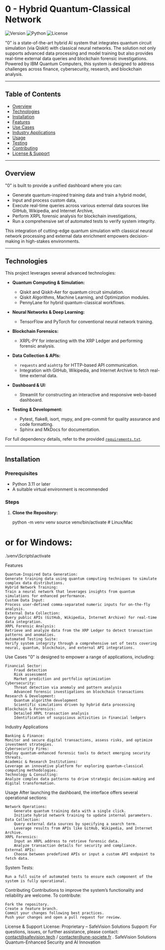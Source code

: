 # 0 - Hybrid Quantum-Classical Network

![Version](https://img.shields.io/badge/version-1.0.0-black)
![Python](https://img.shields.io/badge/python-3.11+-black)
![License](https://img.shields.io/badge/license-Proprietary-red)

"0" is a state-of-the-art hybrid AI system that integrates quantum circuit simulation (via Qiskit) with classical neural networks. The solution not only supports advanced data processing and model training but also provides real-time external data queries and blockchain forensic investigations. Powered by IBM Quantum Computers, this system is designed to address challenges across finance, cybersecurity, research, and blockchain analysis.

---

## Table of Contents

- [Overview](#overview)
- [Technologies](#technologies)
- [Installation](#installation)
- [Features](#features)
- [Use Cases](#use-cases)
- [Industry Applications](#industry-applications)
- [Usage](#usage)
- [Testing](#testing)
- [Contributing](#contributing)
- [License & Support](#license--support)

---

## Overview

"0" is built to provide a unified dashboard where you can:
- Generate quantum-inspired training data and train a hybrid model,
- Input and process custom data,
- Execute real-time queries across various external data sources like GitHub, Wikipedia, and Internet Archive,
- Perform XRPL forensic analysis for blockchain investigations,
- Run a comprehensive set of automated tests to verify system integrity.

This integration of cutting-edge quantum simulation with classical neural network processing and external data enrichment empowers decision-making in high-stakes environments.

---

## Technologies

This project leverages several advanced technologies:

- **Quantum Computing & Simulation:**
  - Qiskit and Qiskit-Aer for quantum circuit simulation.
  - Qiskit Algorithms, Machine Learning, and Optimization modules.
  - PennyLane for hybrid quantum-classical workflows.

- **Neural Networks & Deep Learning:**
  - TensorFlow and PyTorch for conventional neural network training.

- **Blockchain Forensics:**
  - XRPL-PY for interacting with the XRP Ledger and performing forensic analysis.

- **Data Collection & APIs:**
  - `requests` and `aiohttp` for HTTP-based API communication.
  - Integration with GitHub, Wikipedia, and Internet Archive to fetch real-time external data.

- **Dashboard & UI:**
  - Streamlit for constructing an interactive and responsive web-based dashboard.

- **Testing & Development:**
  - Pytest, flake8, isort, mypy, and pre-commit for quality assurance and code formatting.
  - Sphinx and MkDocs for documentation.

For full dependency details, refer to the provided [`requirements.txt`](./requirements.txt).

---

## Installation

### Prerequisites

- Python 3.11 or later
- A suitable virtual environment is recommended

### Steps

1. **Clone the Repository:**

   python -m venv venv
source venv/bin/activate  # Linux/Mac
# or for Windows:
.\venv\Scripts\activate




Features

    Quantum-Inspired Data Generation:
    Generate training data using quantum computing techniques to simulate complex data distributions.
    Hybrid Network Training:
    Train a neural network that leverages insights from quantum simulations for enhanced performance.
    Custom Data Input:
    Process user-defined comma-separated numeric inputs for on-the-fly analysis.
    External Data Collection:
    Query public APIs (GitHub, Wikipedia, Internet Archive) for real-time data integration.
    XRPL Forensic Analysis:
    Retrieve and analyze data from the XRP Ledger to detect transaction patterns and anomalies.
    Automated Testing Suite:
    Verify system integrity through a comprehensive set of tests covering neural, quantum, blockchain, and external API integrations.




Use Cases
"0" is designed to empower a range of applications, including:

    Financial Sector:
        Fraud detection
        Risk assessment
        Market prediction and portfolio optimization
    Cybersecurity:
        Threat detection via anomaly and pattern analysis
        Advanced forensic investigations on blockchain transactions
    Research & Development:
        Quantum algorithm development
        Scientific simulations driven by hybrid data processing
    Blockchain & Forensics:
        Detailed XRPL transaction analysis
        Identification of suspicious activities in financial ledgers

Industry Applications

    Banking & Finance:
    Monitor and secure digital transactions, assess risks, and optimize investment strategies.
    Cybersecurity Firms:
    Deploy quantum-enhanced forensic tools to detect emerging security threats.
    Academic & Research Institutions:
    Leverage an innovative platform for exploring quantum-classical computing methodologies.
    Technology & Consulting:
    Analyze complex data patterns to drive strategic decision-making and digital transformation.

Usage
After launching the dashboard, the interface offers several operational sections:

    Network Operations:
        Generate quantum training data with a single click.
        Initiate hybrid network training to update internal parameters.
    Data Collection:
        Query external data sources by specifying a search term.
        Leverage results from APIs like GitHub, Wikipedia, and Internet Archive.
    XRPL Forensics:
        Input an XRPL address to retrieve forensic data.
        Analyze transaction details for security and compliance.
    External APIs:
        Choose between predefined APIs or input a custom API endpoint to fetch data.


 System Tests:

    Run a full suite of automated tests to ensure each component of the system is fully operational.

Contributing
Contributions to improve the system’s functionality and reliability are welcome. To contribute:

    Fork the repository.
    Create a feature branch.
    Commit your changes following best practices.
    Push your changes and open a pull request for review.


License & Support
License: Proprietary – SafeVision Solutions
Support: For questions, issues, or further assistance, please contact: contact@safevision.tech / contacter@une-societe.fr . SafeVision Solutions
Quantum-Enhanced Security and AI Innovation


   
